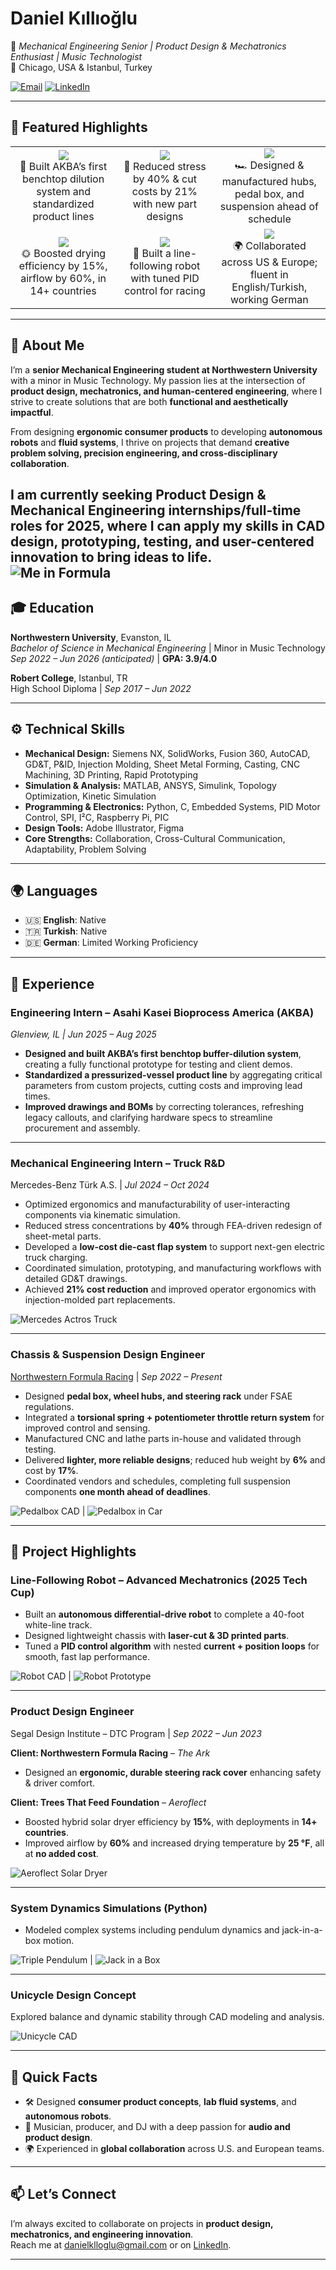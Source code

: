 # Daniel Kıllıoğlu  
🚀 *Mechanical Engineering Senior | Product Design & Mechatronics Enthusiast | Music Technologist*  
📍 Chicago, USA & Istanbul, Turkey  

[![Email](https://img.shields.io/badge/Email-danielklloglu%40gmail.com-red?style=flat-square&logo=gmail)](mailto:danielklloglu@gmail.com)
[![LinkedIn](https://img.shields.io/badge/LinkedIn-Profile-blue?style=flat-square&logo=linkedin)](https://www.linkedin.com/in/danielkillioglu/)

---

## 🌟 Featured Highlights  

<table>
  <tr>
    <td align="center" width="200">
      <img src="https://img.shields.io/badge/Asahi%20Kasei-Bioprocess-orange?style=for-the-badge&logo=beaker&logoColor=white" /><br>
      🧪 Built AKBA’s first benchtop dilution system and standardized product lines
    </td>
    <td align="center" width="200">
      <img src="https://img.shields.io/badge/Mercedes--Benz-Truck%20R%26D-black?style=for-the-badge&logo=mercedes&logoColor=white" /><br>
      🚛 Reduced stress by 40% & cut costs by 21% with new part designs
    </td>
    <td align="center" width="200">
      <img src="https://img.shields.io/badge/Formula%20SAE-Northwestern-purple?style=for-the-badge&logo=fastapi&logoColor=white" /><br>
      🏎️ Designed & manufactured hubs, pedal box, and suspension ahead of schedule
    </td>
  </tr>
  <tr>
    <td align="center" width="200">
      <img src="https://img.shields.io/badge/Trees%20That%20Feed-Solar%20Dryer-green?style=for-the-badge&logo=leaflet&logoColor=white" /><br>
      🌞 Boosted drying efficiency by 15%, airflow by 60%, in 14+ countries
    </td>
    <td align="center" width="200">
      <img src="https://img.shields.io/badge/Advanced%20Mechatronics-Tech%20Cup-blueviolet?style=for-the-badge&logo=robotframework&logoColor=white" /><br>
      🤖 Built a line-following robot with tuned PID control for racing
    </td>
    <td align="center" width="200">
      <img src="https://img.shields.io/badge/Global-Experience-teal?style=for-the-badge&logo=world&logoColor=white" /><br>
      🌍 Collaborated across US & Europe; fluent in English/Turkish, working German
    </td>
  </tr>
</table>

---

## 👋 About Me  

I’m a **senior Mechanical Engineering student at Northwestern University** with a minor in Music Technology. My passion lies at the intersection of **product design, mechatronics, and human-centered engineering**, where I strive to create solutions that are both **functional and aesthetically impactful**.  

From designing **ergonomic consumer products** to developing **autonomous robots** and **fluid systems**, I thrive on projects that demand **creative problem solving, precision engineering, and cross-disciplinary collaboration**.  

I am currently seeking **Product Design & Mechanical Engineering internships/full-time roles for 2025**, where I can apply my skills in **CAD design, prototyping, testing, and user-centered innovation** to bring ideas to life.  
![Me in Formula](./assets/MeNFR24.png) 
---

## 🎓 Education  

**Northwestern University**, Evanston, IL  
*Bachelor of Science in Mechanical Engineering* | Minor in Music Technology  
*Sep 2022 – Jun 2026 (anticipated)* | **GPA: 3.9/4.0**  

**Robert College**, Istanbul, TR  
High School Diploma | *Sep 2017 – Jun 2022*  

---

## ⚙️ Technical Skills  

- **Mechanical Design:** Siemens NX, SolidWorks, Fusion 360, AutoCAD, GD&T, P&ID, Injection Molding, Sheet Metal Forming, Casting, CNC Machining, 3D Printing, Rapid Prototyping  
- **Simulation & Analysis:** MATLAB, ANSYS, Simulink, Topology Optimization, Kinetic Simulation  
- **Programming & Electronics:** Python, C, Embedded Systems, PID Motor Control, SPI, I²C, Raspberry Pi, PIC  
- **Design Tools:** Adobe Illustrator, Figma  
- **Core Strengths:** Collaboration, Cross-Cultural Communication, Adaptability, Problem Solving  

---

## 🌍 Languages  

- 🇺🇸 **English**: Native  
- 🇹🇷 **Turkish**: Native  
- 🇩🇪 **German**: Limited Working Proficiency  

---

## 💼 Experience  

### **Engineering Intern – Asahi Kasei Bioprocess America (AKBA)**  
*Glenview, IL | Jun 2025 – Aug 2025*  
- **Designed and built AKBA’s first benchtop buffer-dilution system**, creating a fully functional prototype for testing and client demos.  
- **Standardized a pressurized-vessel product line** by aggregating critical parameters from custom projects, cutting costs and improving lead times.  
- **Improved drawings and BOMs** by correcting tolerances, refreshing legacy callouts, and clarifying hardware specs to streamline procurement and assembly.  

---

### **Mechanical Engineering Intern – Truck R&D**  
Mercedes-Benz Türk A.S. | *Jul 2024 – Oct 2024*  
- Optimized ergonomics and manufacturability of user-interacting components via kinematic simulation.  
- Reduced stress concentrations by **40%** through FEA-driven redesign of sheet-metal parts.  
- Developed a **low-cost die-cast flap system** to support next-gen electric truck charging.  
- Coordinated simulation, prototyping, and manufacturing workflows with detailed GD&T drawings.  
- Achieved **21% cost reduction** and improved operator ergonomics with injection-molded part replacements.  

![Mercedes Actros Truck](./assets/MercTruck.png)  

---

### **Chassis & Suspension Design Engineer**  
[Northwestern Formula Racing](https://northwesternformularacing.com/) | *Sep 2022 – Present*  
- Designed **pedal box, wheel hubs, and steering rack** under FSAE regulations.  
- Integrated a **torsional spring + potentiometer throttle return system** for improved control and sensing.  
- Manufactured CNC and lathe parts in-house and validated through testing.  
- Delivered **lighter, more reliable designs**; reduced hub weight by **6%** and cost by **17%**.  
- Coordinated vendors and schedules, completing full suspension components **one month ahead of deadlines**.  

![Pedalbox CAD](./assets/newpedalbox.png) | ![Pedalbox in Car](./assets/realpedalbox.png)  

---

## 🚦 Project Highlights  

### **Line-Following Robot – Advanced Mechatronics (2025 Tech Cup)**  
- Built an **autonomous differential-drive robot** to complete a 40-foot white-line track.  
- Designed lightweight chassis with **laser-cut & 3D printed parts**.  
- Tuned a **PID control algorithm** with nested **current + position loops** for smooth, fast lap performance.  

![Robot CAD](./assets/robotCAD.png) | ![Robot Prototype](./assets/IMG_4968.jpeg)  

---

### **Product Design Engineer**  
Segal Design Institute – DTC Program | *Sep 2022 – Jun 2023*  

**Client: Northwestern Formula Racing** – *The Ark*  
- Designed an **ergonomic, durable steering rack cover** enhancing safety & driver comfort.  

**Client: Trees That Feed Foundation** – *Aeroflect*  
- Boosted hybrid solar dryer efficiency by **15%**, with deployments in **14+ countries**.  
- Improved airflow by **60%** and increased drying temperature by **25 °F**, all at **no added cost**.  

![Aeroflect Solar Dryer](./assets/treesthatfeed.png)  

---

### **System Dynamics Simulations (Python)**  
- Modeled complex systems including pendulum dynamics and jack-in-a-box motion.  

![Triple Pendulum](./assets/TriplePendulum.gif) | ![Jack in a Box](./assets/jackinabox.gif)  

---

### **Unicycle Design Concept**  
Explored balance and dynamic stability through CAD modeling and analysis.  

![Unicycle CAD](./assets/Unicycle.png)  

---

## 📌 Quick Facts  

- 🛠️ Designed **consumer product concepts**, **lab fluid systems**, and **autonomous robots**.  
- 🎵 Musician, producer, and DJ with a deep passion for **audio and product design**.  
- 🌍 Experienced in **global collaboration** across U.S. and European teams.  

---

## 📫 Let’s Connect  

I’m always excited to collaborate on projects in **product design, mechatronics, and engineering innovation**.  
Reach me at [danielklloglu@gmail.com](mailto:danielklloglu@gmail.com) or on [LinkedIn](https://www.linkedin.com/in/danielkillioglu/).  

---
